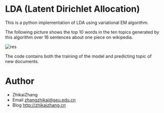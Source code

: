 # LDA (Latent Dirichlet Allocation) 

This is a python implementation of LDA using variational EM algorithm.

The following picture shows the top 10 words in the ten topics generated by this algorithm over 16 sentences about one piece on wikipedia. 

![res](https://github.com/laserwave/LDA-Variational-EM/blob/master/images/lda-variational-em.png)

The code contains both the training of the model and predicting topic of new documents.


Author
============

 * ZhikaiZhang 
 * Email <zhangzhikai@seu.edu.cn>
 * Blog <http://zhikaizhang.cn>
